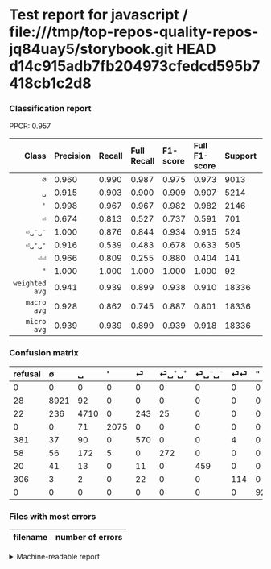 # Test report for javascript / file:///tmp/top-repos-quality-repos-jq84uay5/storybook.git HEAD d14c915adb7fb204973cfedcd595b7418cb1c2d8

### Classification report

PPCR: 0.957

| Class | Precision | Recall | Full Recall | F1-score | Full F1-score | Support | Full Support | PPCR |
|------:|:----------|:-------|:------------|:---------|:---------|:--------|:-------------|:-----|
| `∅` | 0.960| 0.990| 0.987| 0.975| 0.973| 9013| 9041| 0.997 |
| `␣` | 0.915| 0.903| 0.900| 0.909| 0.907| 5214| 5236| 0.996 |
| `'` | 0.998| 0.967| 0.967| 0.982| 0.982| 2146| 2146| 1.000 |
| `⏎` | 0.674| 0.813| 0.527| 0.737| 0.591| 701| 1082| 0.648 |
| `⏎␣⁻␣⁻` | 1.000| 0.876| 0.844| 0.934| 0.915| 524| 544| 0.963 |
| `⏎␣⁺␣⁺` | 0.916| 0.539| 0.483| 0.678| 0.633| 505| 563| 0.897 |
| `⏎⏎` | 0.966| 0.809| 0.255| 0.880| 0.404| 141| 447| 0.315 |
| `"` | 1.000| 1.000| 1.000| 1.000| 1.000| 92| 92| 1.000 |
| `weighted avg` | 0.941| 0.939| 0.899| 0.938| 0.910| 18336| 19151| 0.957 |
| `macro avg` | 0.928| 0.862| 0.745| 0.887| 0.801| 18336| 19151| 0.957 |
| `micro avg` | 0.939| 0.939| 0.899| 0.939| 0.918| 18336| 19151| 0.957 |

### Confusion matrix

|refusal|  ∅| ␣| '| ⏎| ⏎␣⁺␣⁺| ⏎␣⁻␣⁻| ⏎⏎| "| 
|:---|:---|:---|:---|:---|:---|:---|:---|:---|
|0 |0 |0 |0 |0 |0 |0 |0 |0 |
|28 |8921 |92 |0 |0 |0 |0 |0 |0 |
|22 |236 |4710 |0 |243 |25 |0 |0 |0 |
|0 |0 |71 |2075 |0 |0 |0 |0 |0 |
|381 |37 |90 |0 |570 |0 |0 |4 |0 |
|58 |56 |172 |5 |0 |272 |0 |0 |0 |
|20 |41 |13 |0 |11 |0 |459 |0 |0 |
|306 |3 |2 |0 |22 |0 |0 |114 |0 |
|0 |0 |0 |0 |0 |0 |0 |0 |92 |

### Files with most errors

| filename | number of errors|
|:----:|:-----|

<details>
    <summary>Machine-readable report</summary>
```json
{
  "cl_report": {"\"": {"f1-score": 1.0, "precision": 1.0, "recall": 1.0, "support": 92}, "\u0027": {"f1-score": 0.9820160908660671, "precision": 0.9975961538461539, "recall": 0.9669151910531221, "support": 2146}, "macro avg": {"f1-score": 0.8868663257326097, "precision": 0.928463914652537, "recall": 0.8620309610874637, "support": 18336}, "micro avg": {"f1-score": 0.9387543630017452, "precision": 0.9387543630017452, "recall": 0.9387543630017452, "support": 18336}, "weighted avg": {"f1-score": 0.9377810164052851, "precision": 0.9406450568202853, "recall": 0.9387543630017452, "support": 18336}, "\u2205": {"f1-score": 0.9745998798273884, "precision": 0.9598665805896277, "recall": 0.9897925219127927, "support": 9013}, "\u23ce": {"f1-score": 0.7369101486748546, "precision": 0.6737588652482269, "recall": 0.8131241084165478, "support": 701}, "\u23ce\u23ce": {"f1-score": 0.8803088803088803, "precision": 0.9661016949152542, "recall": 0.8085106382978723, "support": 141}, "\u23ce\u2423\u207a\u2423\u207a": {"f1-score": 0.6783042394014963, "precision": 0.9158249158249159, "recall": 0.5386138613861386, "support": 505}, "\u23ce\u2423\u207b\u2423\u207b": {"f1-score": 0.9338758901322483, "precision": 1.0, "recall": 0.8759541984732825, "support": 524}, "\u2423": {"f1-score": 0.9089154766499421, "precision": 0.9145631067961165, "recall": 0.903337169159954, "support": 5214}},
  "cl_report_full": {"\"": {"f1-score": 1.0, "precision": 1.0, "recall": 1.0, "support": 92}, "\u0027": {"f1-score": 0.9820160908660671, "precision": 0.9975961538461539, "recall": 0.9669151910531221, "support": 2146}, "macro avg": {"f1-score": 0.8005945390192603, "precision": 0.928463914652537, "recall": 0.7452369803911527, "support": 19151}, "micro avg": {"f1-score": 0.9183450262757756, "precision": 0.9387543630017452, "recall": 0.8988042399874681, "support": 19151}, "weighted avg": {"f1-score": 0.909638719766184, "precision": 0.9357271947096374, "recall": 0.8988042399874681, "support": 19151}, "\u2205": {"f1-score": 0.9731115353149713, "precision": 0.9598665805896277, "recall": 0.9867271319544298, "support": 9041}, "\u23ce": {"f1-score": 0.5912863070539418, "precision": 0.6737588652482269, "recall": 0.5268022181146026, "support": 1082}, "\u23ce\u23ce": {"f1-score": 0.4035398230088496, "precision": 0.9661016949152542, "recall": 0.2550335570469799, "support": 447}, "\u23ce\u2423\u207a\u2423\u207a": {"f1-score": 0.6325581395348838, "precision": 0.9158249158249159, "recall": 0.48312611012433393, "support": 563}, "\u23ce\u2423\u207b\u2423\u207b": {"f1-score": 0.9152542372881356, "precision": 1.0, "recall": 0.84375, "support": 544}, "\u2423": {"f1-score": 0.9069901790872328, "precision": 0.9145631067961165, "recall": 0.8995416348357524, "support": 5236}},
  "ppcr": 0.9574434755365255
}
```
</details>
